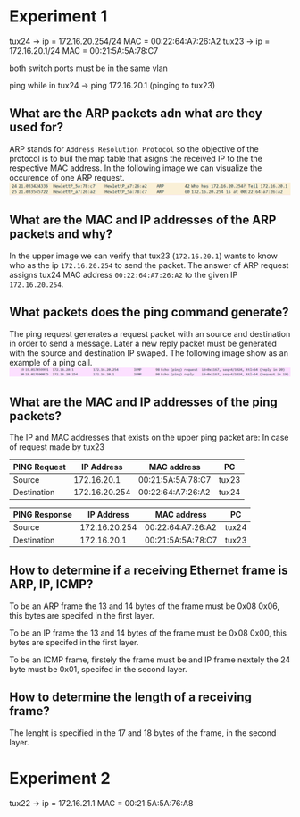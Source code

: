 # Experiment 1

tux24 -> ip = 172.16.20.254/24      MAC = 00:22:64:A7:26:A2
tux23 -> ip = 172.16.20.1/24	    MAC = 00:21:5A:5A:78:C7 

both switch ports must be in the same vlan

ping while in tux24 -> ping 172.16.20.1 (pinging to tux23)


## What are the ARP packets adn what are they used for?

ARP stands for `Address Resolution Protocol` so the objective of the protocol is to buil the map table that asigns the received IP to the the respective MAC address. In the following image we can visualize the occurence of one ARP request.
![ARP-example](./img/ARP-example.png)


## What are the MAC and IP addresses of the ARP packets and why?

In the upper image we can verify that tux23 (`172.16.20.1`) wants to know who as the ip `172.16.20.254` to send the packet. The answer of ARP request assigns tux24 MAC address `00:22:64:A7:26:A2` to the given IP `172.16.20.254`. 


## What packets does the ping command generate?

The ping request generates a request packet with an source and destination in order to send a message. Later a new reply packet must be generated with the source and destination IP swaped. The following image show as an example of a ping call.
![PING](./img/PING.png)


## What are the MAC and IP addresses of the ping packets?

The IP and MAC addresses that exists on the upper ping packet are:
In case of request made by tux23

| PING Request | IP Address | MAC address | PC |
| ---- | ---------- | ----------- | -- |
| Source | 172.16.20.1 | 00:21:5A:5A:78:C7 | tux23 |
| Destination  | 172.16.20.254 | 00:22:64:A7:26:A2 | tux24 |

| PING Response | IP Address | MAC address | PC |
| ---- | ---------- | ----------- | -- |
| Source  | 172.16.20.254 | 00:22:64:A7:26:A2 | tux24 |
| Destination | 172.16.20.1 | 00:21:5A:5A:78:C7 | tux23 |


## How to determine if a receiving Ethernet frame is ARP, IP, ICMP?

To be an ARP frame the 13 and 14 bytes of the frame must be 0x08 0x06, this bytes are specifed in the first layer.

To be an IP frame the 13 and 14 bytes of the frame must be 0x08 0x00, this bytes are specifed in the first layer.

To be an ICMP frame, firstely the frame must be and IP frame nextely the 24 byte must be 0x01, specifed in the second layer.


## How to determine the length of a receiving frame?

The lenght is specified in the 17 and 18 bytes of the frame, in the second layer.



# Experiment 2

tux22 -> ip = 172.16.21.1          MAC = 00:21:5A:5A:76:A8

